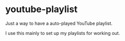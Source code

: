 # youtube-playlist

Just a way to have a auto-played YouTube playlist.

I use this mainly to set up my playlists for working out.
